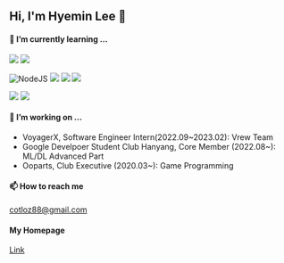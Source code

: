 ## Hi, I'm Hyemin Lee 👋

#### 🌱 I’m currently learning ...  

<img src="https://img.shields.io/badge/React-20232A?style=for-the-badge&logo=react&logoColor=61DAFB"> <img src="https://img.shields.io/badge/Redux-593D88?style=for-the-badge&logo=redux&logoColor=white">

![NodeJS](https://img.shields.io/badge/node.js-6DA55F?style=for-the-badge&logo=node.js&logoColor=white)  <img src="https://img.shields.io/badge/Express-000000?style=for-the-badge&logo=express&logoColor=white"> <img src="https://img.shields.io/badge/NestJS-E0234E?style=for-the-badge&logo=NestJS&logoColor=white"> <img src="https://img.shields.io/badge/TypeScript-007ACC?style=for-the-badge&logo=typescript&logoColor=white">

<img src="https://img.shields.io/badge/Unity-000000.svg?style=for-the-badge&logo=Unity&logoColor=white"> <img src="https://img.shields.io/badge/C%20Sharp-239120.svg?style=for-the-badge&logo=C-Sharp&logoColor=white">
  
#### 🔭 I’m working on ...

- VoyagerX, Software Engineer Intern(2022.09~2023.02): Vrew Team
- Google Develpoer Student Club Hanyang, Core Member (2022.08~): ML/DL Advanced Part
- Ooparts, Club Executive (2020.03~): Game Programming

#### 📫 How to reach me
cotloz88@gmail.com

#### My Homepage
[Link](https://bit.ly/402Y2Br)

<!--
**coitloz88/coitloz88** is a ✨ _special_ ✨ repository because its `README.md` (this file) appears on your GitHub profile.

Here are some ideas to get you started:

- 🔭 I’m currently working on ...
- 🌱 I’m currently learning ...
- 👯 I’m looking to collaborate on ...
- 🤔 I’m looking for help with ...
- 💬 Ask me about ...
- 📫 How to reach me: ...
- 😄 Pronouns: ...
- ⚡ Fun fact: ...
-->

<!--
[![Top Langs](https://github-readme-stats.vercel.app/api/top-langs/?username=coitloz88&exclude_repo=Garmin-API-Test,Garmin-Background-Test,unity-game-samples&layout=compact)](https://github.com/coitloz88/github-readme-stats)



![Footer](https://capsule-render.vercel.app/api?type=waving&color=auto&height=200&section=footer)
-->
